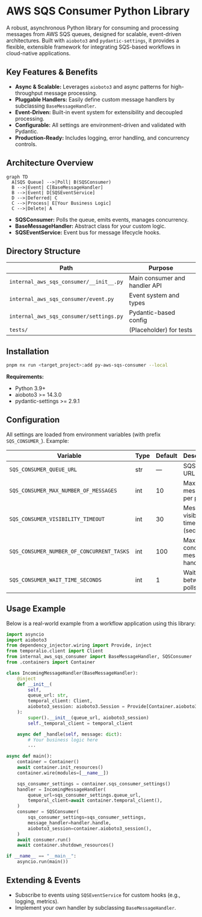 # AWS SQS Consumer Python Library

A robust, asynchronous Python library for consuming and processing messages from AWS SQS queues, designed for scalable, event-driven architectures. Built with `aioboto3` and `pydantic-settings`, it provides a flexible, extensible framework for integrating SQS-based workflows in cloud-native applications.

## Key Features & Benefits

- **Async & Scalable:** Leverages `aioboto3` and async patterns for high-throughput message processing.
- **Pluggable Handlers:** Easily define custom message handlers by subclassing `BaseMessageHandler`.
- **Event-Driven:** Built-in event system for extensibility and decoupled processing.
- **Configurable:** All settings are environment-driven and validated with Pydantic.
- **Production-Ready:** Includes logging, error handling, and concurrency controls.

## Architecture Overview

```mermaid
graph TD
  A[SQS Queue] -->|Poll| B(SQSConsumer)
  B -->|Event| C[BaseMessageHandler]
  B -->|Event| D[SQSEventService]
  D -->|Deferred| C
  C -->|Process| E[Your Business Logic]
  C -->|Delete| A
```

- **SQSConsumer:** Polls the queue, emits events, manages concurrency.
- **BaseMessageHandler:** Abstract class for your custom logic.
- **SQSEventService:** Event bus for message lifecycle hooks.

## Directory Structure

| Path                                    | Purpose                       |
| --------------------------------------- | ----------------------------- |
| `internal_aws_sqs_consumer/__init__.py` | Main consumer and handler API |
| `internal_aws_sqs_consumer/event.py`    | Event system and types        |
| `internal_aws_sqs_consumer/settings.py` | Pydantic-based config         |
| `tests/`                                | (Placeholder) for tests       |

## Installation

```bash
pnpm nx run <target_project>:add py-aws-sqs-consumer --local
```

**Requirements:**

- Python 3.9+
- aioboto3 >= 14.3.0
- pydantic-settings >= 2.9.1

## Configuration

All settings are loaded from environment variables (with prefix `SQS_CONSUMER_`). Example:

| Variable                                  | Type | Default | Description                      |
| ----------------------------------------- | ---- | ------- | -------------------------------- |
| `SQS_CONSUMER_QUEUE_URL`                  | str  | —       | SQS queue URL                    |
| `SQS_CONSUMER_MAX_NUMBER_OF_MESSAGES`     | int  | 10      | Max messages per poll            |
| `SQS_CONSUMER_VISIBILITY_TIMEOUT`         | int  | 30      | Message visibility timeout (sec) |
| `SQS_CONSUMER_NUMBER_OF_CONCURRENT_TASKS` | int  | 100     | Max concurrent message handlers  |
| `SQS_CONSUMER_WAIT_TIME_SECONDS`          | int  | 1       | Wait time between polls (sec)    |

## Usage Example

Below is a real-world example from a workflow application using this library:

```python
import asyncio
import aioboto3
from dependency_injector.wiring import Provide, inject
from temporalio.client import Client
from internal_aws_sqs_consumer import BaseMessageHandler, SQSConsumer
from .containers import Container

class IncomingMessageHandler(BaseMessageHandler):
    @inject
    def __init__(
        self,
        queue_url: str,
        temporal_client: Client,
        aioboto3_session: aioboto3.Session = Provide[Container.aioboto3_session],
    ):
        super().__init__(queue_url, aioboto3_session)
        self._temporal_client = temporal_client

    async def _handle(self, message: dict):
        # Your business logic here
        ...

async def main():
    container = Container()
    await container.init_resources()
    container.wire(modules=[__name__])

    sqs_consumer_settings = container.sqs_consumer_settings()
    handler = IncomingMessageHandler(
        queue_url=sqs_consumer_settings.queue_url,
        temporal_client=await container.temporal_client(),
    )
    consumer = SQSConsumer(
        sqs_consumer_settings=sqs_consumer_settings,
        message_handler=handler.handle,
        aioboto3_session=container.aioboto3_session(),
    )
    await consumer.run()
    await container.shutdown_resources()

if __name__ == "__main__":
    asyncio.run(main())
```

## Extending & Events

- Subscribe to events using `SQSEventService` for custom hooks (e.g., logging, metrics).
- Implement your own handler by subclassing `BaseMessageHandler`.
